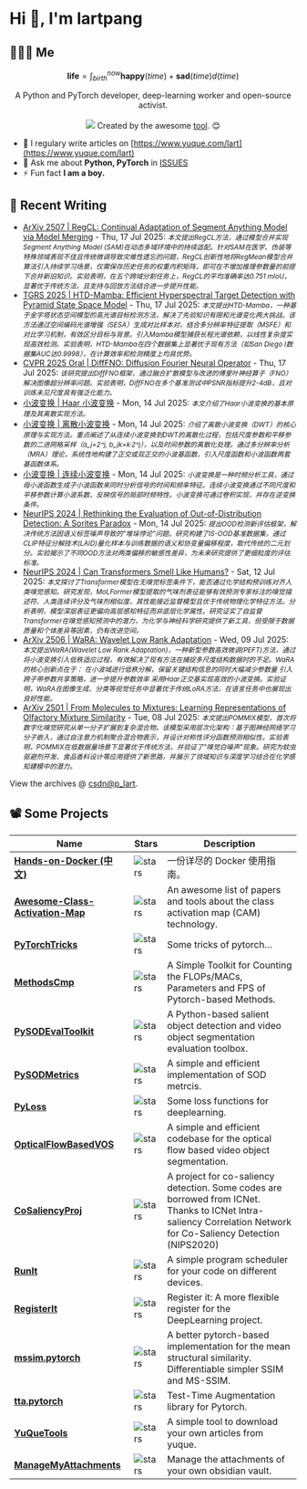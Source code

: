 # Hi 👋, I'm lartpang

## 🧑‍🤝‍🧑 Me

$$
\textbf{life} = \int_{birth}^{now} \mathbf{happy}(time) + \mathbf{sad}(time) d(time)
$$

<p align="center">
  A Python and PyTorch developer, deep-learning worker and open-source activist.
  <br /><br />

  <img src="https://github.com/lartpang/lartpang/assets/26847524/47e4b857-c6b7-4237-a637-0ec73485e48e" />
  Created by the awesome <a href="https://erikdemaine.org/fonts/tetris/">tool</a>. 😊
</p>

* 📝 I regulary write articles on [https://www.yuque.com/lart](https://www.yuque.com/lart)
* 💬 Ask me about **Python, PyTorch** in [ISSUES](https://github.com/lartpang/lartpang/issues)
* ⚡ Fun fact **I am a boy.**

## 📝 Recent Writing

<!-- writing starts -->
* [ArXiv 2507 | RegCL: Continual Adaptation of Segment Anything Model via Model Merging](https://blog.csdn.net/P_LarT/article/details/149428890) - Thu, 17 Jul 2025: <small>*本文提出RegCL方法，通过模型合并实现Segment Anything Model (SAM)在动态多域环境中的持续适配。针对SAM在医学、伪装等特殊领域表现不佳且传统微调导致灾难性遗忘的问题，RegCL创新性地将RegMean模型合并算法引入持续学习场景，仅需保存历史任务的权重内积矩阵，即可在不增加推理参数量的前提下合并新旧知识。实验表明，在五个跨域分割任务上，RegCL的平均准确率达0.751 mIoU，显著优于传统方法，且支持与回放方法结合进一步提升性能。*</small>
* [TGRS 2025 | HTD-Mamba: Efficient Hyperspectral Target Detection with Pyramid State Space Model](https://blog.csdn.net/P_LarT/article/details/149427412) - Thu, 17 Jul 2025: <small>*本文提出HTD-Mamba，一种基于金字塔状态空间模型的高光谱目标检测方法，解决了先验知识有限和光谱变化两大挑战。该方法通过空间编码光谱增强（SESA）生成对比样本对，结合多分辨率特征提取（MSFE）和对比学习机制，有效区分目标与背景。引入Mamba模型捕获长程光谱依赖，以线性复杂度实现高效检测。实验表明，HTD-Mamba在四个数据集上显著优于现有方法（如San Diego I数据集AUC达0.9998），在计算效率和检测精度上均具优势。*</small>
* [CVPR 2025 Oral | DiffFNO: Diffusion Fourier Neural Operator](https://blog.csdn.net/P_LarT/article/details/149415784) - Thu, 17 Jul 2025: <small>*该研究提出DiffFNO框架，通过融合扩散模型与改进的傅里叶神经算子（FNO）解决图像超分辨率问题。实验表明，DiffFNO在多个基准测试中PSNR指标提升2-4dB，且对训练未见尺度具有强泛化能力。*</small>
* [小波变换 | Haar 小波变换](https://blog.csdn.net/P_LarT/article/details/149338853) - Mon, 14 Jul 2025: <small>*本文介绍了Haar小波变换的基本原理及其离散实现方法。*</small>
* [小波变换 | 离散小波变换](https://blog.csdn.net/P_LarT/article/details/149337573) - Mon, 14 Jul 2025: <small>*介绍了离散小波变换（DWT）的核心原理与实现方法。重点阐述了从连续小波变换到DWT的离散化过程，包括尺度参数和平移参数的二进网格采样（a_j=2^j, b_jk=k·2^j），以及时间参数的离散化处理。通过多分辨率分析（MRA）理论，系统性地构建了正交或双正交的小波基函数，引入尺度函数和小波函数两套基函数体系。*</small>
* [小波变换 | 连续小波变换](https://blog.csdn.net/P_LarT/article/details/149337489) - Mon, 14 Jul 2025: <small>*小波变换是一种时频分析工具，通过母小波函数生成子小波函数来同时分析信号的时间和频率特征。连续小波变换通过不同尺度和平移参数计算小波系数，反映信号的局部时频特性。小波变换可通过卷积实现，并存在逆变换条件。*</small>
* [NeurIPS 2024 | Rethinking the Evaluation of Out-of-Distribution Detection: A Sorites Paradox](https://blog.csdn.net/P_LarT/article/details/149326984) - Mon, 14 Jul 2025: <small>*提出OOD检测新评估框架，解决传统方法因语义标签噪声导致的&quot;堆垛悖论&quot;问题。研究构建了IS-OOD基准数据集，通过CLIP特征分解技术(LAID)量化样本与训练数据的语义和协变量偏移程度，取代传统的二元划分。实验揭示了不同OOD方法对两类偏移的敏感性差异，为未来研究提供了更细粒度的评估标准。*</small>
* [NeurIPS 2024 | Can Transformers Smell Like Humans?](https://blog.csdn.net/P_LarT/article/details/149295789) - Sat, 12 Jul 2025: <small>*本文探讨了Transformer模型在无嗅觉标签条件下，能否通过化学结构预训练对齐人类嗅觉感知。研究发现，MoLFormer模型提取的气味剂表征能够有效预测专家标注的嗅觉描述符、人类连续评分及气味剂相似度，其性能接近监督模型且优于传统物理化学特征方法。分析表明，模型深层表征更偏向高层感知特征而非底层化学属性。研究证实了自监督Transformer在嗅觉感知预测中的潜力，为化学与神经科学研究提供了新工具，但受限于数据质量和个体差异等因素，仍有改进空间。*</small>
* [ArXiv 2506 | WaRA: Wavelet Low Rank Adaptation](https://blog.csdn.net/P_LarT/article/details/149216094) - Wed, 09 Jul 2025: <small>*本文提出WaRA(Wavelet Low Rank Adaptation)，一种新型参数高效微调(PEFT)方法，通过将小波变换引入低秩适应过程，有效解决了现有方法在捕捉多尺度结构数据时的不足。WaRA的核心创新点在于： 在小波域进行低秩分解，保留关键结构信息的同时大幅减少参数量 引入跨子带参数共享策略，进一步提升参数效率 采用Haar正交基实现高效的小波变换。实验证明，WaRA在图像生成、分类等视觉任务中显著优于传统LoRA方法，在语言任务中也展现出良好性能。*</small>
* [ArXiv 2501 | From Molecules to Mixtures: Learning Representations of Olfactory Mixture Similarity](https://blog.csdn.net/P_LarT/article/details/149208677) - Tue, 08 Jul 2025: <small>*本文提出POMMIX模型，首次将数字化嗅觉研究从单一分子扩展到复杂混合物。该模型采用层次化架构：基于图神经网络学习分子嵌入，通过自注意力机制聚合混合物表示，并设计对称性评分函数预测相似性。实验表明，POMMIX在低数据量场景下显著优于传统方法，并验证了&quot;嗅觉白噪声&quot;现象。研究为蚊虫驱避剂开发、食品香料设计等应用提供了新思路，并展示了领域知识与深度学习结合在化学感知建模中的潜力。*</small>
<!-- writing ends -->

View the archives @ [csdn@p_lart](https://blog.csdn.net/p_lart).

## 📽️ Some Projects

| Name                                                                                         | Stars                                                                               | Description                                                                                                                                                      |
| -------------------------------------------------------------------------------------------- | ----------------------------------------------------------------------------------- | ---------------------------------------------------------------------------------------------------------------------------------------------------------------- |
| [**Hands-on-Docker (中文)**](https://github.com/lartpang/Hands-on-Docker)                    | ![stars](https://img.shields.io/github/stars/lartpang/Hands-on-Docker)              | 一份详尽的 Docker 使用指南。                                                                                                                                     |
| [**Awesome-Class-Activation-Map**](https://github.com/lartpang/awesome-class-activation-map) | ![stars](https://img.shields.io/github/stars/lartpang/awesome-class-activation-map) | An awesome list of papers and tools about the class activation map (CAM) technology.                                                                             |
| [**PyTorchTricks**](https://github.com/lartpang/PyTorchTricks)                               | ![stars](https://img.shields.io/github/stars/lartpang/PyTorchTricks)                | Some tricks of pytorch…                                                                                                                                          |
| [**MethodsCmp**](https://github.com/lartpang/MethodsCmp)                                     | ![stars](https://img.shields.io/github/stars/lartpang/MethodsCmp)                   | A Simple Toolkit for Counting the FLOPs/MACs, Parameters and FPS of Pytorch-based Methods.                                                                       |
| [**PySODEvalToolkit**](https://github.com/lartpang/PySODEvalToolkit)                         | ![stars](https://img.shields.io/github/stars/lartpang/PySODEvalToolkit)             | A Python-based salient object detection and video object segmentation evaluation toolbox.                                                                        |
| [**PySODMetrics**](https://github.com/lartpang/PySODMetrics)                                 | ![stars](https://img.shields.io/github/stars/lartpang/PySODMetrics)                 | A simple and efficient implementation of SOD metrcis.                                                                                                            |
| [**PyLoss**](https://github.com/lartpang/PyLoss)                                             | ![stars](https://img.shields.io/github/stars/lartpang/PyLoss)                       | Some loss functions for deeplearning.                                                                                                                            |
| [**OpticalFlowBasedVOS**](https://github.com/lartpang/OpticalFlowBasedVOS)                   | ![stars](https://img.shields.io/github/stars/lartpang/OpticalFlowBasedVOS)          | A simple and efficient codebase for the optical flow based video object segmentation.                                                                            |
| [**CoSaliencyProj**](https://github.com/lartpang/CoSaliencyProj)                             | ![stars](https://img.shields.io/github/stars/lartpang/CoSaliencyProj)               | A project for co-saliency detection. Some codes are borrowed from ICNet. Thanks to ICNet Intra-saliency Correlation Network for Co-Saliency Detection (NIPS2020) |
| [**RunIt**](https://github.com/lartpang/RunIt)                                               | ![stars](https://img.shields.io/github/stars/lartpang/RunIt)                        | A simple program scheduler for your code on different devices.                                                                                                   |
| [**RegisterIt**](https://github.com/lartpang/RegisterIt)                                     | ![stars](https://img.shields.io/github/stars/lartpang/RegisterIt)                   | Register it: A more flexible register for the DeepLearning project.                                                                                              |
| [**mssim.pytorch**](https://github.com/lartpang/mssim.pytorch)                               | ![stars](https://img.shields.io/github/stars/lartpang/mssim.pytorch)                | A better pytorch-based implementation for the mean structural similarity. Differentiable simpler SSIM and MS-SSIM.                                               |
| [**tta.pytorch**](https://github.com/lartpang/tta.pytorch)                                   | ![stars](https://img.shields.io/github/stars/lartpang/tta.pytorch)                  | Test-Time Augmentation library for Pytorch.                                                                                                                      |
| [**YuQueTools**](https://github.com/lartpang/YuQueTools)                                     | ![stars](https://img.shields.io/github/stars/lartpang/YuQueTools)                   | A simple tool to download your own articles from yuque.                                                                                                          |
| [**ManageMyAttachments**](https://github.com/lartpang/ManageMyAttachments)                   | ![stars](https://img.shields.io/github/stars/lartpang/ManageMyAttachments)          | Manage the attachments of your own obsidian vault.                                                                                                               |
